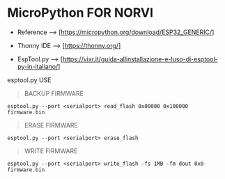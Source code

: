 # MicroPython FOR NORVI

- Reference --> [https://micropython.org/download/ESP32_GENERIC/]

- Thonny IDE --> [https://thonny.org/]

- EspTool.py --> [https://vixr.it/guida-allinstallazione-e-luso-di-esptool-py-in-italiano/]


esptool.py USE

> BACKUP FIRMWARE
```
esptool.py --port <serialport> read_flash 0x00000 0x100000 firmware.bin
```

> ERASE FIRMWARE
```
esptool.py --port <serialport> erase_flash
```

> WRITE FIRMWARE
```
esptool.py --port <serialport> write_flash -fs 1MB -fm dout 0x0 firmware.bin
```